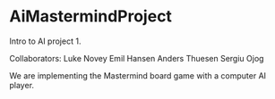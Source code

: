 # AiMastermindProject

Intro to AI project 1.

Collaborators:
Luke Novey
Emil Hansen
Anders Thuesen
Sergiu Ojog


We are implementing the Mastermind board game with a computer AI player.
